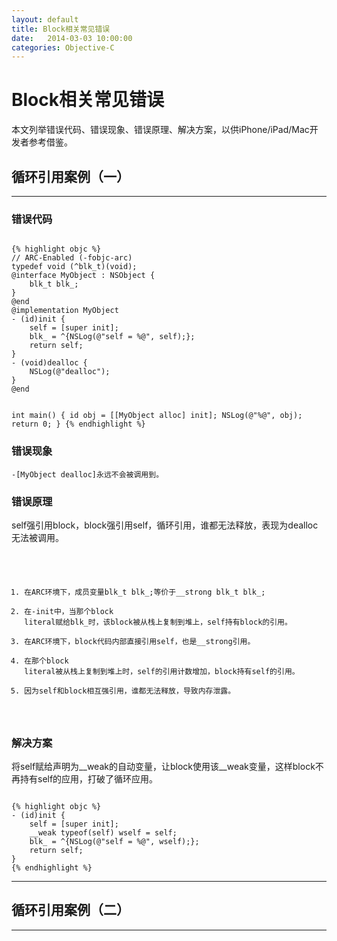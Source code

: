 ```yaml
---
layout: default
title: Block相关常见错误
date:   2014-03-03 10:00:00
categories: Objective-C
---
```


# Block相关常见错误

本文列举错误代码、错误现象、错误原理、解决方案，以供iPhone/iPad/Mac开发者参考借鉴。

## 循环引用案例（一）

<code></code>
- - -
<code></code>

### 错误代码

<code>
{% highlight objc %}
// ARC-Enabled (-fobjc-arc)
typedef void (^blk_t)(void);
@interface MyObject : NSObject {
    blk_t blk_;
}
@end
@implementation MyObject
- (id)init {
    self = [super init];
    blk_ = ^{NSLog(@"self = %@", self);}; 
    return self;
}
- (void)dealloc {
    NSLog(@"dealloc"); 
}
@end

int main() {
    id obj = [[MyObject alloc] init]; 
    NSLog(@"%@", obj);
    return 0;
}
{% endhighlight %}
</code>

### 错误现象

<code>-[MyObject dealloc]永远不会被调用到。</code>

### 错误原理

self强引用block，block强引用self，循环引用，谁都无法释放，表现为dealloc无法被调用。

<code>

1. 在ARC环境下，成员变量blk_t blk_;等价于\_\_strong blk_t blk_;
1. 在-init中，当那个block literal赋给blk_时，该block被从栈上复制到堆上，self持有block的引用。
1. 在ARC环境下，block代码内部直接引用self，也是\_\_strong引用。
1. 在那个block literal被从栈上复制到堆上时，self的引用计数增加，block持有self的引用。
1. 因为self和block相互强引用，谁都无法释放，导致内存泄露。

</code>

### 解决方案

将self赋给声明为\_\_weak的自动变量，让block使用该\_\_weak变量，这样block不再持有self的应用，打破了循环应用。

<code>
{% highlight objc %}
- (id)init {
    self = [super init];
    __weak typeof(self) wself = self;
    blk_ = ^{NSLog(@"self = %@", wself);}; 
    return self;
}
{% endhighlight %}
</code>

- - -
<code></code>

## 循环引用案例（二）

<code></code>
- - -
<code></code>

